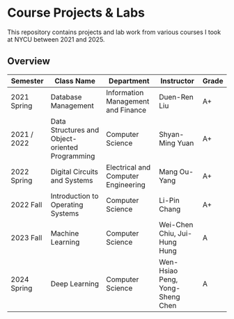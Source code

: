 # Course Projects & Labs 

This repository contains projects and lab work from various courses I took at NYCU between 2021 and 2025.

## Overview
  
  | Semester | Class Name | Department| Instructor | Grade |
  | --- | --- | --- | --- | --- |
  | 2021 Spring | Database Management | Information Management and Finance | Duen-Ren Liu | A+ |
  | 2021 / 2022  | Data Structures and Object-oriented Programming | Computer Science | Shyan-Ming Yuan | A+ |
  | 2022 Spring| Digital Circuits and Systems | Electrical and Computer Engineering | Mang Ou-Yang | A+ |
  | 2022 Fall | Introduction to Operating Systems | Computer Science | Li-Pin Chang | A+ |
  | 2023 Fall |  Machine Learning | Computer Science | Wei-Chen Chiu, Jui-Hung Hung  | A |
  | 2024 Spring | Deep Learning | Computer Science | Wen-Hsiao Peng, Yong-Sheng Chen | A |



